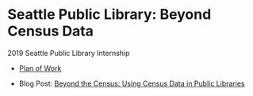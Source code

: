 # Seattle Public Library: Beyond Census Data
2019 Seattle Public Library Internship

- [Plan of Work](https://github.com/OpenDataLiteracy/SPL-KO/blob/master/PlanofWork.md)

- Blog Post: [Beyond the Census: Using Census Data in Public Libraries](https://medium.com/open-data-literacy/beyond-the-census-using-census-data-in-public-libraries-333e2643fd21)
